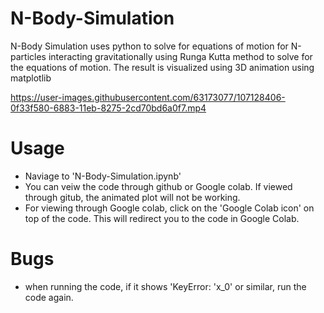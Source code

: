 # N-Body-Simulation
N-Body Simulation uses python to solve for equations of motion for N-particles interacting gravitationally using Runga Kutta method to solve for the equations of motion. The result is visualized using 3D animation using matplotlib


https://user-images.githubusercontent.com/63173077/107128406-0f33f580-6883-11eb-8275-2cd70bd6a0f7.mp4

# Usage

- Naviage to 'N-Body-Simulation.ipynb'
- You can veiw the code through github or Google colab. If viewed through gitub, the animated plot will not be working.
- For viewing through Google colab, click on the 'Google Colab icon' on top of the code. This will redirect you to the code in Google Colab.

# Bugs
- when running the code, if it shows 'KeyError: 'x_0' or similar, run the code again.

